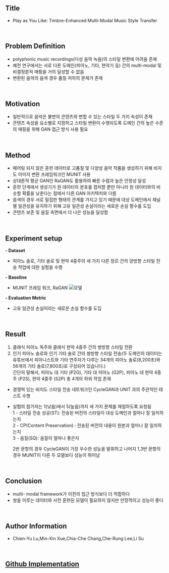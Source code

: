 ## Title  
- Play as You Like: Timbre-Enhanced Multi-Modal Music Style Transfer 
  
<br/>

## Problem Definition  
- polyphonic music recordings(다성 음악 녹음)의 스타일 변환에 어려움 존재  
- 예전 연구에서는 서로 다른 도메인(피아노, 기타, 현악기 등) 간의 multi-modal 및 비결정론적 매핑을 거의 달성할 수 없음  
- 변환된 음악의 음색 경우 품질 저하의 문제가 존재  

<br/>

## Motivation  
- 일반적으로 음악은 불변의 콘텐츠와 변할 수 있는 스타일 두 가지 속성이 존재  
- 콘텐츠 속성을 요소별로 지정하고 스타일 변환이 수행되도록 도메인 간의 높은 수준의 매핑을 위해 GAN 접근 방식 사용 필요  

<br/>

## Method  
- 페어링 되지 않은 훈련 데이터로 고품질 및 다양성 음악 작품을 생성하기 위해 비지도 이미지 변환 프레임워크인 MUNIT 사용  
- 상대론적 평균 GAN인 RaGAN도 활용하여 빠른 수렴과 높은 안정성 달성  
- 훈련 단계에서 생성기가 원 데이터의 분포를 캡처할 뿐만 아니라 원 데이터와의 비슷할 확률을 낮춘다는 점에서 다른 GAN 아키텍처와 다름   
- 음색의 경우 서로 밀접한 형태의 관계를 가지고 있기 때문에 대상 도메인에서 채널별 일관성을 유지하기 위해 고유 일관성 손실이라는 새로운 손실 함수를 도입  
- 콘텐츠 보존 및 음질 측면에서 더 나은 성능을 달성함  

<br/>

## Experiment setup  
**- Dataset**  
 - 피아노 솔로, 기타 솔로 및 현악 4중주의 세 가지 다른 장르 간의 양방향 스타일 전송 작업에 대한 실험을 수행  
 
**- Baseline**  
 - MUNIT 프레임 워크, RaGAN
   ![모델](https://github.com/Hyeji-Jo/Papers-related-to-the-Music-Style-Transfer/assets/61963922/1290be01-9421-4756-bc26-43966d35da89)
 
**- Evaluation Metric**  
 - 고유 일관성 손실이라는 새로운 손실 함수를 도입  

<br/>

## Result  
1. 클래식 피아노 독주와 클래식 현악 4중주 간의 쌍방향 스타일 전환  
2. 인기 피아노 솔로와 인기 기타 솔로 간의 쌍방향 스타일 전송(두 도메인의 데이터는 유튜브에서 피아니스트와 기타 연주자가 다루는 34개의 피아노 솔로(8,200초)와 56개의 기타 솔로(7,800초)로 구성되어 있습니다.)  
 간단히 말해서, 피아노 대 기타 (P2G), 기타 대 피아노 (G2P), 피아노 대 현악 4중주 (P2S), 현악 4중주 (S2P) 총 4개의 하위 작업 존재  

- 경쟁력 있는 비지도 스타일 전송 네트워크인 CycleGAN과 UNIT 과의 주관적인 테스트 수행  
- 실험의 참가자는 1(낮음)에서 5(높음)까지 세 가지 문제를 채점하도록 요청됨  
  1 - 스타일 전송 성공(ST): 전송된 버전의 스타일이 대상 도메인과 얼마나 잘 일치하는지  
  2 - CP(Content Preservation) : 전송된 버전의 내용이 원본과 얼마나 잘 일치하는지  
  3 - 음질(SQ): 음질이 얼마나 좋은지  

  2번 문항의 경우 CycleGAN이 가장 우수한 성능을 발휘하고 나머지 1,3번 문항의 경우 MUNIT이 다른 두 모델보다 성능이 뛰어남   

<br/>

## Conclusion  
- multi- modal framework가 이전의 접근 방식보다 더 적합하다  
- 쌍을 이루는 데이터와 사전 훈련된 모델이 필요하지 않지만 안정적이고 성능이 좋다  

<br/>

## Author Information  
- Chien-Yu Lu,Min-Xin Xue,Chia-Che Chang,Che-Rung Lee,Li Su  

<br/>

## [Github Implementation](https://github.com/ChienYuLu/Play-As-You-Like-Timbre-Enhanced-Multi-modal-Music-Style-Transfer)

